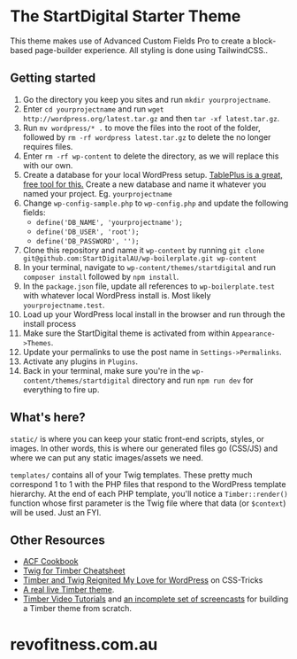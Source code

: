 # The StartDigital Starter Theme

This theme makes use of Advanced Custom Fields Pro to create a block-based page-builder experience.
All styling is done using TailwindCSS..

## Getting started

1. Go the directory you keep you sites and run `mkdir yourprojectname`.
2. Enter `cd yourprojectname` and run `wget http://wordpress.org/latest.tar.gz` and then `tar -xf latest.tar.gz`.
3. Run `mv wordpress/* .` to move the files into the root of the folder, followed by `rm -rf wordpress latest.tar.gz` to delete the no longer requires files.
4. Enter `rm -rf wp-content` to delete the directory, as we will replace this with our own.
5. Create a database for your local WordPress setup. [TablePlus is a great, free tool for this.](https://tableplus.com/) Create a new database and name it whatever you named your project. Eg. `yourprojectname`
6. Change `wp-config-sample.php` to `wp-config.php` and update the following fields:
   - `define('DB_NAME', 'yourprojectname');`
   - `define('DB_USER', 'root');`
   - `define('DB_PASSWORD', '');`
7. Clone this repository and name it `wp-content` by running `git clone git@github.com:StartDigitalAU/wp-boilerplate.git wp-content`
8. In your terminal, navigate to `wp-content/themes/startdigital` and run `composer install` followed by `npm install`.
9. In the `package.json` file, update all references to `wp-boilerplate.test` with whatever local WordPress install is. Most likely `yourprojectname.test`.
10. Load up your WordPress local install in the browser and run through the install process
11. Make sure the StartDigital theme is activated from within `Appearance->Themes`.
12. Update your permalinks to use the post name in `Settings->Permalinks`.
13. Activate any plugins in `Plugins`.
14. Back in your terminal, make sure you're in the `wp-content/themes/startdigital` directory and run `npm run dev` for everything to fire up.

## What's here?

`static/` is where you can keep your static front-end scripts, styles, or images. In other words, this is where our generated files go (CSS/JS) and where we can put any static images/assets we need.

`templates/` contains all of your Twig templates. These pretty much correspond 1 to 1 with the PHP files that respond to the WordPress template hierarchy. At the end of each PHP template, you'll notice a `Timber::render()` function whose first parameter is the Twig file where that data (or `$context`) will be used. Just an FYI.

## Other Resources

- [ACF Cookbook](https://timber.github.io/docs/guides/acf-cookbook/#nav)
- [Twig for Timber Cheatsheet](http://notlaura.com/the-twig-for-timber-cheatsheet/)
- [Timber and Twig Reignited My Love for WordPress](https://css-tricks.com/timber-and-twig-reignited-my-love-for-wordpress/) on CSS-Tricks
- [A real live Timber theme](https://github.com/laras126/yuling-theme).
- [Timber Video Tutorials](http://timber.github.io/timber/#video-tutorials) and [an incomplete set of screencasts](https://www.youtube.com/playlist?list=PLuIlodXmVQ6pkqWyR6mtQ5gQZ6BrnuFx-) for building a Timber theme from scratch.
# revofitness.com.au
